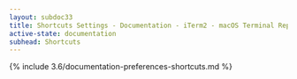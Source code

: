 ```yaml
---
layout: subdoc33
title: Shortcuts Settings - Documentation - iTerm2 - macOS Terminal Replacement
active-state: documentation
subhead: Shortcuts
---
```

{% include 3.6/documentation-preferences-shortcuts.md %}

